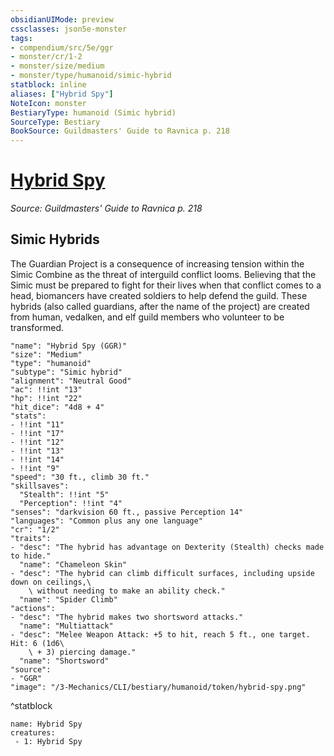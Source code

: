 ```yaml
---
obsidianUIMode: preview
cssclasses: json5e-monster
tags:
- compendium/src/5e/ggr
- monster/cr/1-2
- monster/size/medium
- monster/type/humanoid/simic-hybrid
statblock: inline
aliases: ["Hybrid Spy"]
NoteIcon: monster
BestiaryType: humanoid (Simic hybrid)
SourceType: Bestiary
BookSource: Guildmasters' Guide to Ravnica p. 218
---
```

# [Hybrid Spy](3-Mechanics\CLI\bestiary\humanoid/hybrid-spy-ggr.md)
*Source: Guildmasters' Guide to Ravnica p. 218*  

## Simic Hybrids

The Guardian Project is a consequence of increasing tension within the Simic Combine as the threat of interguild conflict looms. Believing that the Simic must be prepared to fight for their lives when that conflict comes to a head, biomancers have created soldiers to help defend the guild. These hybrids (also called guardians, after the name of the project) are created from human, vedalken, and elf guild members who volunteer to be transformed.

```statblock
"name": "Hybrid Spy (GGR)"
"size": "Medium"
"type": "humanoid"
"subtype": "Simic hybrid"
"alignment": "Neutral Good"
"ac": !!int "13"
"hp": !!int "22"
"hit_dice": "4d8 + 4"
"stats":
- !!int "11"
- !!int "17"
- !!int "12"
- !!int "13"
- !!int "14"
- !!int "9"
"speed": "30 ft., climb 30 ft."
"skillsaves":
  "Stealth": !!int "5"
  "Perception": !!int "4"
"senses": "darkvision 60 ft., passive Perception 14"
"languages": "Common plus any one language"
"cr": "1/2"
"traits":
- "desc": "The hybrid has advantage on Dexterity (Stealth) checks made to hide."
  "name": "Chameleon Skin"
- "desc": "The hybrid can climb difficult surfaces, including upside down on ceilings,\
    \ without needing to make an ability check."
  "name": "Spider Climb"
"actions":
- "desc": "The hybrid makes two shortsword attacks."
  "name": "Multiattack"
- "desc": "Melee Weapon Attack: +5 to hit, reach 5 ft., one target. Hit: 6 (1d6\
    \ + 3) piercing damage."
  "name": "Shortsword"
"source":
- "GGR"
"image": "/3-Mechanics/CLI/bestiary/humanoid/token/hybrid-spy.png"
```
^statblock

```encounter-table
name: Hybrid Spy
creatures:
 - 1: Hybrid Spy
```